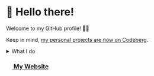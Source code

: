 # 👋 Hello there!
Welcome to my GitHub profile! 🐙🐱

Keep in mind, [my personal projects are now on Codeberg](https://codeberg.org/Linerly).

<details>
<summary>What I do</summary>
  <p>I mostly translate things that I use.</p>
  <p>...and sometimes fixing things in pages and documentations as well.</p>
</details>

### [<img src="https://linerly.xyz/assets/icon.svg" width="16" height="16"> My Website](https://linerly.xyz/)
